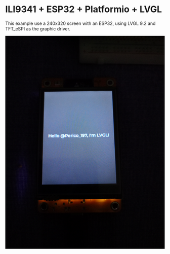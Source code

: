 # ILI9341 + ESP32 + Platformio + LVGL

This example use a 240x320 screen with an ESP32, using LVGL 9.2 and TFT_eSPI as the graphic driver.

![](doc/IMG20241202194453(1).jpg)